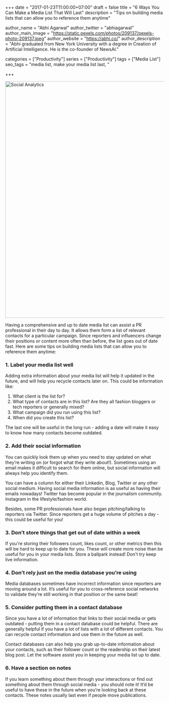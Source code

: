 +++
date = "2017-01-23T11:00:00+07:00"
draft = false
title = "6 Ways You Can Make a Media List That Will Last"
description = "Tips on building media lists that can allow you to reference them anytime"

author_name = "Abhi Agarwal"
author_twitter = "abhiagarwal"
author_main_image = "https://static.pexels.com/photos/209137/pexels-photo-209137.jpeg"
author_website = "https://abhi.co/"
author_description = "Abhi graduated from New York University with a degree in Creation of Artificial Intelligence. He is the co-founder of NewsAI."

categories = ["Productivity"]
series = ["Productivity"]
tags = ["Media List"]
seo_tags = "media list, make your media list last, "

+++

<img src="https://static.pexels.com/photos/209137/pexels-photo-209137.jpeg" width="750px" alt="Social Analytics">

Having a comprehensive and up to date media list can assist a PR professional in their day to day. It allows them form a list of relevant contacts for a particular campaign. Since reporters and influencers change their positions or content more often than before, the list goes out of date fast. Here are some tips on building media lists that can allow you to reference them anytime:

### 1. Label your media list well

Adding extra information about your media list will help it updated in the future, and will help you recycle contacts later on. This could be information like:

1. What client is the list for?
2. What type of contacts are in this list? Are they all fashion bloggers or tech reporters or generally mixed?
3. What campaign did you run using this list?
4. When did you create this list?

The last one will be useful in the long run - adding a date will make it easy to know how many contacts become outdated.

### 2. Add their social information

You can quickly look them up when you need to stay updated on what they’re writing on (or forgot what they write about!). Sometimes using an email makes it difficult to search for them online, but social information will always help you identify them.

You can have a column for either their Linkedin, Blog, Twitter or any other social medium. Having social media information is as useful as having their emails nowadays! Twitter has become  popular in the journalism community. Instagram in the lifestyle/fashion world.

Besides, some PR professionals have also began pitching/talking to reporters via Twitter. Since reporters get a huge volume of pitches a day - this could be useful for you!

### 3. Don’t store things that get out of date within a week

If you're storing their followers count, likes count, or other metrics then this will be hard to keep up to date for you. These will create more noise than be useful for you in your media lists. Store a ballpark instead! Don't try keep live information.

### 4. Don’t rely just on the media database you’re using

Media databases sometimes have incorrect information since reporters are moving around a lot. It’s useful for you to cross-reference social networks to validate they’re still working in that position or the same beat!

### 5. Consider putting them in a contact database

Since you have a lot of information that links to their social media or gets outdated - putting them in a contact database could be helpful. There are generally helpful if you have a lot of lists with a lot of different contacts. You can recycle contact information and use them in the future as well.

Contact databases can also help you grab up-to-date information about your contacts, such as their follower count or the readership on their latest blog post. Let the software assist you in keeping your media list up to date.

### 6. Have a section on notes

If you learn something about them through your interactions or find out something about them through social media - you should note it! It’d be useful to have these in the future when you’re looking back at these contacts. These notes usually last even if people move publications.
